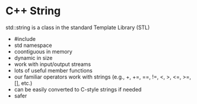 # C++ String

std::string is a class in the standard Template Library (STL)

- #include <string>
- std namespace
- coontiguous in memory
- dynamic in size
- work with input/output streams
- lots of useful member functions
- our familiar operators work with strings (e.g., +, +=, ==, !=, <, >, <=, >=, [], etc.)
- can be easily converted to C-style strings if needed
- safer

###
